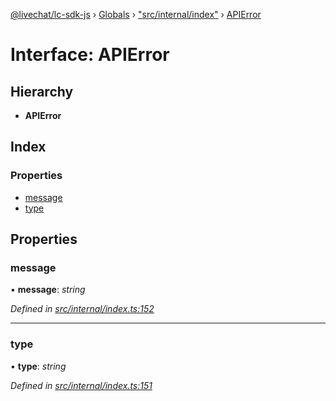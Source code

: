 [@livechat/lc-sdk-js](../README.md) › [Globals](../globals.md) › ["src/internal/index"](../modules/_src_internal_index_.md) › [APIError](_src_internal_index_.apierror.md)

# Interface: APIError

## Hierarchy

* **APIError**

## Index

### Properties

* [message](_src_internal_index_.apierror.md#message)
* [type](_src_internal_index_.apierror.md#type)

## Properties

###  message

• **message**: *string*

*Defined in [src/internal/index.ts:152](https://github.com/livechat/lc-sdk-js/blob/e25bbbb/src/internal/index.ts#L152)*

___

###  type

• **type**: *string*

*Defined in [src/internal/index.ts:151](https://github.com/livechat/lc-sdk-js/blob/e25bbbb/src/internal/index.ts#L151)*
